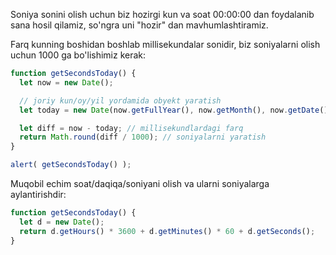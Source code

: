 Soniya sonini olish uchun biz hozirgi kun va soat 00:00:00 dan foydalanib sana hosil qilamiz, so'ngra uni "hozir" dan mavhumlashtiramiz.

Farq kunning boshidan boshlab millisekundalar sonidir, biz soniyalarni olish uchun 1000 ga bo'lishimiz kerak:

```js run
function getSecondsToday() {
  let now = new Date();

  // joriy kun/oy/yil yordamida obyekt yaratish
  let today = new Date(now.getFullYear(), now.getMonth(), now.getDate());

  let diff = now - today; // millisekundlardagi farq
  return Math.round(diff / 1000); // soniyalarni yaratish
}

alert( getSecondsToday() );
```

Muqobil echim soat/daqiqa/soniyani olish va ularni soniyalarga aylantirishdir:

```js run
function getSecondsToday() {
  let d = new Date();
  return d.getHours() * 3600 + d.getMinutes() * 60 + d.getSeconds();
}
```
